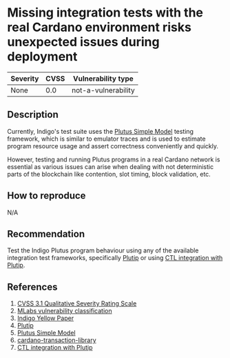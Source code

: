 # Missing integration tests with the real Cardano environment risks unexpected issues during deployment

| Severity | CVSS | Vulnerability type  |
| -------- | ---- | ------------------- |
| None     | 0.0  | not-a-vulnerability |

## Description

Currently, Indigo's test suite uses the [Plutus Simple Model](https://github.com/mlabs-haskell/plutus-simple-model) testing framework, which is similar to emulator traces and is used to estimate program resource usage and assert correctness conveniently and quickly.

However, testing and running Plutus programs in a real Cardano network is essential as various issues can arise when dealing with not deterministic parts of the blockchain like contention, slot timing, block validation, etc.

## How to reproduce

N/A

## Recommendation

Test the Indigo Plutus program behaviour using any of the available integration test frameworks, specifically [Plutip](https://github.com/mlabs-haskell/plutip) or using [CTL integration with Plutip](https://github.com/Plutonomicon/cardano-transaction-lib/blob/develop/doc/plutip-testing.md).

## References

1. [CVSS 3.1 Qualitative Severity Rating Scale](https://www.first.org/cvss/v3.1/specification-document)
2. [MLabs vulnerability classification](https://www.notion.so/Vulnerability-Types-ad39253c84ce443a82b835d94d765ba2)
3. [Indigo Yellow Paper](https://indigoprotocol.io/wp-content/uploads/2022/01/yellowpaper.pdf)
4. [Plutip](https://github.com/mlabs-haskell/plutip)
5. [Plutus Simple Model](https://github.com/mlabs-haskell/plutus-simple-model)
6. [cardano-transaction-library](https://github.com/Plutonomicon/cardano-transaction-lib)
7. [CTL integration with Plutip](https://github.com/Plutonomicon/cardano-transaction-lib/blob/develop/doc/plutip-testing.md)
